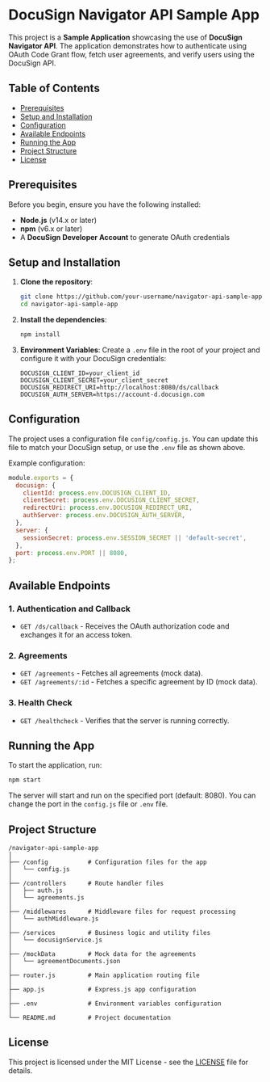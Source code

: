 
# DocuSign Navigator API Sample App

This project is a **Sample Application** showcasing the use of **DocuSign Navigator API**. The application demonstrates how to authenticate using OAuth Code Grant flow, fetch user agreements, and verify users using the DocuSign API.

## Table of Contents
- [Prerequisites](#prerequisites)
- [Setup and Installation](#setup-and-installation)
- [Configuration](#configuration)
- [Available Endpoints](#available-endpoints)
- [Running the App](#running-the-app)
- [Project Structure](#project-structure)
- [License](#license)

## Prerequisites

Before you begin, ensure you have the following installed:
- **Node.js** (v14.x or later)
- **npm** (v6.x or later)
- A **DocuSign Developer Account** to generate OAuth credentials

## Setup and Installation

1. **Clone the repository**:

   ```bash
   git clone https://github.com/your-username/navigator-api-sample-app.git
   cd navigator-api-sample-app
   ```

2. **Install the dependencies**:

   ```bash
   npm install
   ```

3. **Environment Variables**: Create a `.env` file in the root of your project and configure it with your DocuSign credentials:

   ```
   DOCUSIGN_CLIENT_ID=your_client_id
   DOCUSIGN_CLIENT_SECRET=your_client_secret
   DOCUSIGN_REDIRECT_URI=http://localhost:8080/ds/callback
   DOCUSIGN_AUTH_SERVER=https://account-d.docusign.com
   ```

## Configuration

The project uses a configuration file `config/config.js`. You can update this file to match your DocuSign setup, or use the `.env` file as shown above.

Example configuration:

```javascript
module.exports = {
  docusign: {
    clientId: process.env.DOCUSIGN_CLIENT_ID,
    clientSecret: process.env.DOCUSIGN_CLIENT_SECRET,
    redirectUri: process.env.DOCUSIGN_REDIRECT_URI,
    authServer: process.env.DOCUSIGN_AUTH_SERVER,
  },
  server: {
    sessionSecret: process.env.SESSION_SECRET || 'default-secret',
  },
  port: process.env.PORT || 8080,
};
```

## Available Endpoints

### 1. **Authentication and Callback**
- `GET /ds/callback` - Receives the OAuth authorization code and exchanges it for an access token.

### 2. **Agreements**
- `GET /agreements` - Fetches all agreements (mock data).
- `GET /agreements/:id` - Fetches a specific agreement by ID (mock data).

### 3. **Health Check**
- `GET /healthcheck` - Verifies that the server is running correctly.

## Running the App

To start the application, run:

```bash
npm start
```

The server will start and run on the specified port (default: 8080). You can change the port in the `config.js` file or `.env` file.

## Project Structure

```
/navigator-api-sample-app
│
├── /config           # Configuration files for the app
│   └── config.js
│
├── /controllers      # Route handler files
│   ├── auth.js
│   └── agreements.js
│
├── /middlewares      # Middleware files for request processing
│   └── authMiddleware.js
│
├── /services         # Business logic and utility files
│   └── docusignService.js
│
├── /mockData         # Mock data for the agreements
│   └── agreementDocuments.json
│
├── router.js         # Main application routing file
│
├── app.js            # Express.js app configuration
│
├── .env              # Environment variables configuration
│
└── README.md         # Project documentation
```

## License

This project is licensed under the MIT License - see the [LICENSE](LICENSE) file for details.
